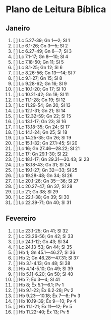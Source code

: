 # Plano de Leitura Bíblica

## Janeiro
1. [ ] Lc 5.27-39; Gn 1—2; Sl 1  
2. [ ] Lc 6.1-26; Gn 3—5; Sl 2  
3. [ ] Lc 6.27-49; Gn 6—7; Sl 3  
4. [ ] Lc 7.1-17; Gn 8—10; Sl 4  
5. [ ] Lc 7.18-50; Gn 11; Sl 5  
6. [ ] Lc 8.1-25; Gn 12; Sl 6  
7. [ ] Lc 8.26-56; Gn 13—14; Sl 7  
8. [ ] Lc 9.1-27; Gn 15; Sl 8  
9. [ ] Lc 9.28-62; Gn 16; Sl 9  
10. [ ] Lc 10.1-20; Gn 17; Sl 10  
11. [ ] Lc 10.21-42; Gn 18; Sl 11  
12. [ ] Lc 11.1-28; Gn 19; Sl 12  
13. [ ] Lc 11.29-54; Gn 20; Sl 13  
14. [ ] Lc 12.1-31; Gn 21; Sl 14  
15. [ ] Lc 12.32-59; Gn 22; Sl 15  
16. [ ] Lc 13.1-17; Gn 23; Sl 16  
17. [ ] Lc 13.18-35; Gn 24; Sl 17  
18. [ ] Lc 14.1-24; Gn 25; Sl 18  
19. [ ] Lc 14.25-35; Gn 26; Sl 19  
20. [ ] Lc 15.1-32; Gn 27.1-45; Sl 20  
21. [ ] Lc 16; Gn 27.46—28.22; Sl 21  
22. [ ] Lc 17; Gn 29.1-30; Sl 22  
23. [ ] Lc 18.1-17; Gn 29.31—30.43; Sl 23  
24. [ ] Lc 18.18-43; Gn 31; Sl 24  
25. [ ] Lc 19.1-27; Gn 32—33; Sl 25  
26. [ ] Lc 19.28-48; Gn 34; Sl 26  
27. [ ] Lc 20.1-26; Gn 35—36; Sl 27  
28. [ ] Lc 20.27-47; Gn 37; Sl 28  
29. [ ] Lc 21; Gn 38; Sl 29  
30. [ ] Lc 22.1-38; Gn 39; Sl 30  
31. [ ] Lc 22.39-71; Gn 40; Sl 31  

## Fevereiro
1. [ ] Lc 23.1-25; Gn 41; Sl 32  
2. [ ] Lc 23.26-56; Gn 42; Sl 33  
3. [ ] Lc 24.1-12; Gn 43; Sl 34  
4. [ ] Lc 24.13-53; Gn 44; Sl 35  
5. [ ] Hb 1; Gn 45.1—46.27; Sl 36  
6. [ ] Hb 2; Gn 46.28—47.31; Sl 37  
7. [ ] Hb 3.1-4.13; Gn 48; Sl 38  
8. [ ] Hb 4.14-5.10; Gn 49; Sl 39  
9. [ ] Hb 5.11-6.20; Gn 50; Sl 40  
10. [ ] Hb 7; Êx 3—4; Sl 41  
11. [ ] Hb 8; Êx 5.1—6.1; Pv 1  
12. [ ] Hb 9.1-22; Êx 6.2-28; Pv 2  
13. [ ] Hb 9.23—10.18; Êx 7—8; Pv 3  
14. [ ] Hb 10.19-39; Êx 9—10; Pv 4  
15. [ ] Hb 11.1-21; Êx 11—12; Pv 5  
16. [ ] Hb 11.22-40; Êx 13; Pv 5  

